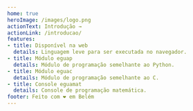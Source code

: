 ```yaml
---
home: true
heroImage: /images/logo.png
actionText: Introdução →
actionLink: /introducao/
features:
- title: Disponível na web
  details: Linguagem leve para ser executada no navegador.
- title: Módulo eguap
  details: Módulo de programação semelhante ao Python.
- title: Módulo eguac
  details: Módulo de programação semelhante ao C.
- title: Console eguamat
  details: Console de programação matemática.
footer: Feito com ❤ em Belém
---
```

